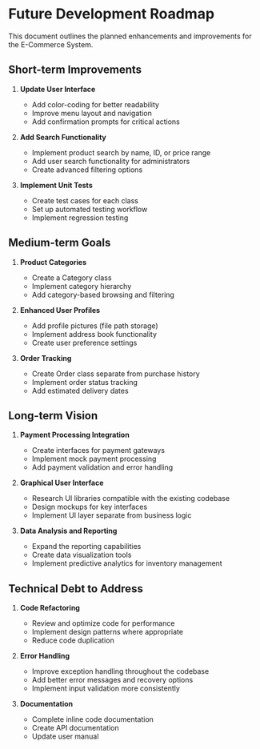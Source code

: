 # Future Development Roadmap

This document outlines the planned enhancements and improvements for the E-Commerce System.

## Short-term Improvements

1. **Update User Interface**
   - Add color-coding for better readability
   - Improve menu layout and navigation
   - Add confirmation prompts for critical actions

2. **Add Search Functionality**
   - Implement product search by name, ID, or price range
   - Add user search functionality for administrators
   - Create advanced filtering options

3. **Implement Unit Tests**
   - Create test cases for each class
   - Set up automated testing workflow
   - Implement regression testing

## Medium-term Goals

1. **Product Categories**
   - Create a Category class
   - Implement category hierarchy
   - Add category-based browsing and filtering

2. **Enhanced User Profiles**
   - Add profile pictures (file path storage)
   - Implement address book functionality
   - Create user preference settings

3. **Order Tracking**
   - Create Order class separate from purchase history
   - Implement order status tracking
   - Add estimated delivery dates

## Long-term Vision

1. **Payment Processing Integration**
   - Create interfaces for payment gateways
   - Implement mock payment processing
   - Add payment validation and error handling

2. **Graphical User Interface**
   - Research UI libraries compatible with the existing codebase
   - Design mockups for key interfaces
   - Implement UI layer separate from business logic

3. **Data Analysis and Reporting**
   - Expand the reporting capabilities
   - Create data visualization tools
   - Implement predictive analytics for inventory management

## Technical Debt to Address

1. **Code Refactoring**
   - Review and optimize code for performance
   - Implement design patterns where appropriate
   - Reduce code duplication

2. **Error Handling**
   - Improve exception handling throughout the codebase
   - Add better error messages and recovery options
   - Implement input validation more consistently

3. **Documentation**
   - Complete inline code documentation
   - Create API documentation
   - Update user manual
